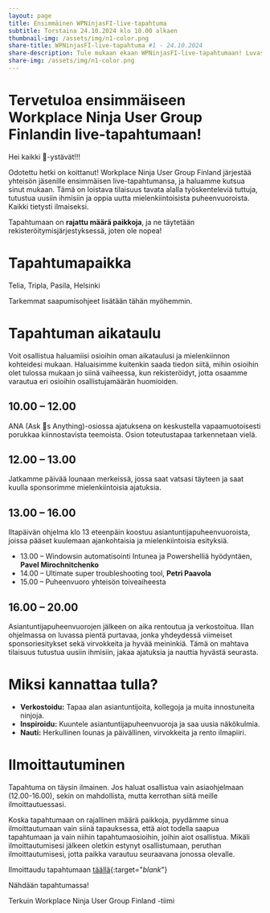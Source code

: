 ```yaml
---
layout: page
title: Ensimmäinen WPNinjasFI-live-tapahtuma
subtitle: Torstaina 24.10.2024 klo 10.00 alkaen
thumbnail-img: /assets/img/n1-color.png
share-title: WPNinjasFI-live-tapahtuma #1 - 24.10.2024
share-description: Tule mukaan ekaan WPNinjasFI-live-tapahtumaan! Luvassa asiapitoisia puheenvuoroja, sapuskaa ja verkostoitumista rennoissa merkeissä.
share-img: /assets/img/n1-color.png
--- 
```

# Tervetuloa ensimmäiseen Workplace Ninja User Group Finlandin live-tapahtumaan!
Hei kaikki 🥷-ystävät!!!

Odotettu hetki on koittanut! Workplace Ninja User Group Finland järjestää yhteisön jäsenille ensimmäisen live-tapahtumansa, ja haluamme kutsua sinut mukaan. Tämä on loistava tilaisuus tavata alalla työskenteleviä tuttuja, tutustua uusiin ihmisiin ja oppia uutta mielenkiintoisista puheenvuoroista. Kaikki tietysti ilmaiseksi.

Tapahtumaan on <b>rajattu määrä paikkoja</b>, ja ne täytetään rekisteröitymisjärjestyksessä, joten ole nopea!

# Tapahtumapaikka
Telia, Tripla, Pasila, Helsinki

Tarkemmat saapumisohjeet lisätään tähän myöhemmin.

# Tapahtuman aikataulu
Voit osallistua haluamiisi osioihin oman aikataulusi ja mielenkiinnon kohteidesi mukaan. Haluaisimme kuitenkin saada tiedon siitä, mihin osioihin olet tulossa mukaan jo siinä vaiheessa, kun rekisteröidyt, jotta osaamme varautua eri osioihin osallistujamäärän huomioiden.

## 10.00 – 12.00
ANA (Ask 🥷s Anything)-osiossa ajatuksena on keskustella vapaamuotoisesti porukkaa kiinnostavista teemoista. Osion toteutustapaa tarkennetaan vielä.

## 12.00 – 13.00
Jatkamme päivää lounaan merkeissä, jossa saat vatsasi täyteen ja saat kuulla sponsorimme mielenkiintoisia ajatuksia.

## 13.00 – 16.00
Iltapäivän ohjelma klo 13 eteenpäin koostuu asiantuntijapuheenvuoroista, joissa pääset kuulemaan ajankohtaisia ja mielenkiintoisia esityksiä.

- 13.00 – Windowsin automatisointi Intunea ja Powershelliä hyödyntäen, **Pavel Mirochnitchenko**
- 14.00 – Ultimate super troubleshooting tool, **Petri Paavola**
- 15.00 – Puheenvuoro yhteisön toiveaiheesta

## 16.00 – 20.00
Asiantuntijapuheenvuorojen jälkeen on aika rentoutua ja verkostoitua. Illan ohjelmassa on luvassa pientä purtavaa, jonka yhdeydessä viimeiset sponsoriesitykset sekä virvokkeita ja hyvää meininkiä. Tämä on mahtava tilaisuus tutustua uusiin ihmisiin, jakaa ajatuksia ja nauttia hyvästä seurasta.

# Miksi kannattaa tulla?
- **Verkostoidu:** Tapaa alan asiantuntijoita, kollegoja ja muita innostuneita ninjoja.
- **Inspiroidu:** Kuuntele asiantuntijapuheenvuoroja ja saa uusia näkökulmia.
- **Nauti:** Herkullinen lounas ja päivällinen, virvokkeita ja rento ilmapiiri.

# Ilmoittautuminen
Tapahtuma on täysin ilmainen. Jos haluat osallistua vain asiaohjelmaan (12.00-16.00), sekin on mahdollista, mutta kerrothan siitä meille ilmoittautuessasi.

Koska tapahtumaan on rajallinen määrä paikkoja, pyydämme sinua ilmoittautumaan vain siinä tapauksessa, että aiot todella saapua tapahtumaan ja vain niihin tapahtumaosioihin, joihin aiot osallistua. Mikäli ilmoittautumisesi jälkeen oletkin estynyt osallistumaan, peruthan ilmoittautumisesi, jotta paikka varautuu seuraavana jonossa olevalle.

Ilmoittaudu tapahtumaan [täällä](https://events.teams.microsoft.com/event/5e0b188a-5975-4e8f-8de5-df0ec8397049@84dc9e35-ee96-4291-9726-fad8009fb935){:target="_blank_"}

Nähdään tapahtumassa!

Terkuin Workplace Ninja User Group Finland -tiimi
